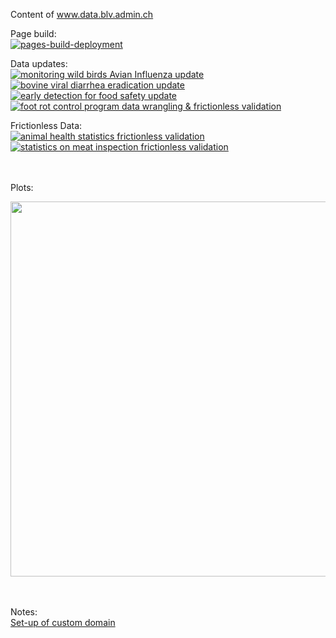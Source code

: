 Content of www.data.blv.admin.ch

Page build:<br>
[![pages-build-deployment](https://github.com/BLV-OSAV-USAV/data.blv.admin.ch/actions/workflows/pages/pages-build-deployment/badge.svg)](https://github.com/BLV-OSAV-USAV/data.blv.admin.ch/actions/workflows/pages/pages-build-deployment)<br>

Data updates:<br>
[![monitoring wild birds Avian Influenza update](https://github.com/BLV-OSAV-USAV/data.blv.admin.ch/actions/workflows/monitoring_wild_birds_avian_influenza_data_preparation.yml/badge.svg)](https://github.com/BLV-OSAV-USAV/data.blv.admin.ch/actions/workflows/monitoring_wild_birds_avian_influenza_data_preparation.yml)<br>
[![bovine viral diarrhea eradication update](https://github.com/BLV-OSAV-USAV/data.blv.admin.ch/actions/workflows/bovine_viral_diarrhea_eradication_preparation_of_data.yml/badge.svg)](https://github.com/BLV-OSAV-USAV/data.blv.admin.ch/actions/workflows/bovine_viral_diarrhea_eradication_preparation_of_data.yml)<br>
[![early detection for food safety update](https://github.com/BLV-OSAV-USAV/data.blv.admin.ch/actions/workflows/early_detection_for_food_safety_download_and_processing_of_data.yml/badge.svg)](https://github.com/BLV-OSAV-USAV/data.blv.admin.ch/actions/workflows/early_detection_for_food_safety_download_and_processing_of_data.yml)<br>
[![foot rot control program data wrangling & frictionless validation](https://github.com/BLV-OSAV-USAV/data.blv.admin.ch/actions/workflows/foot_rot_control_program_data_wrangling.yml/badge.svg)](https://github.com/BLV-OSAV-USAV/data.blv.admin.ch/actions/workflows/foot_rot_control_program_data_wrangling.yml)


Frictionless Data:<br>
[![animal health statistics frictionless validation](https://github.com/BLV-OSAV-USAV/data.blv.admin.ch/actions/workflows/animal_health_statistics_frictionless.yml/badge.svg)](https://github.com/BLV-OSAV-USAV/data.blv.admin.ch/actions/workflows/animal_health_statistics_frictionless.yml)<br>
[![statistics on meat inspection frictionless validation](https://github.com/BLV-OSAV-USAV/data.blv.admin.ch/actions/workflows/statistics_on_meat_inspection_frictionless.yml/badge.svg)](https://github.com/BLV-OSAV-USAV/data.blv.admin.ch/actions/workflows/statistics_on_meat_inspection_frictionless.yml)

<br><br>
Plots:<br>

<img src="https://www.data.blv.admin.ch/ogd/monitoring_wild_birds_avian_influenza/plot.png" width="600">


<br><br>
Notes:<br>
[Set-up of custom domain](https://docs.github.com/en/pages/configuring-a-custom-domain-for-your-github-pages-site/managing-a-custom-domain-for-your-github-pages-site)
